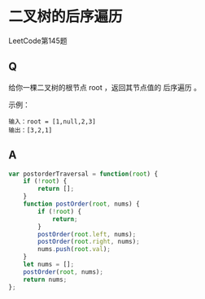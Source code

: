 # 二叉树的后序遍历
LeetCode第145题

## Q
给你一棵二叉树的根节点 root ，返回其节点值的 后序遍历 。

示例：
```
输入：root = [1,null,2,3]
输出：[3,2,1]
```

## A

```javascript
var postorderTraversal = function(root) {
    if (!root) {
        return [];
    }
    function postOrder(root, nums) {
        if (!root) {
            return;
        }
        postOrder(root.left, nums);
        postOrder(root.right, nums);
        nums.push(root.val);
    }
    let nums = [];
    postOrder(root, nums);
    return nums;
};
```